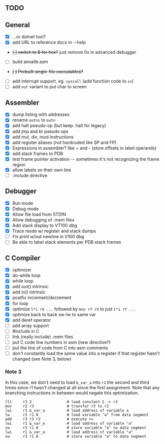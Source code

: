 ## TODO

## General

- [X] ...or dotnet tool?
- [X] add URL to reference docs in --help
- ~~[ ] switch to $ for hex?~~ just remove 0x in advanced debugger
- [ ] build annalib.asm
- ~~[ ] Prebuilt single-file executables?~~
- [ ] add interrupt support, eg. `syscall` (add function code to `in`)
- [ ] add `out` variant to put char to screen

## Assembler

- [X] dump listing with addresses
- [X] rename `outns` to `outn`
- [X] add halt pseudo-op (but keep .halt for legacy)
- [X] add jmp and br pseudo ops
- [X] add mul, div, mod instructions
- [X] add register aliases (not hardcoded like SP and FP)
- [X] Expressions in assembler? like + and - (store offsets in label operands)
- [X] add stack frames to PDB
- [X] test frame pointer activation -- sometimes it's not recognizing the frame region
- [X] allow labels on their own line
- [ ] .include directive

## Debugger

- [X] Run mode
- [X] Debug mode
- [X] Allow file load from STDIN
- [X] Allow debugging of .mem files
- [X] Add stack display to VT100 dbg
- [X] Trace mode w/ register and stack dumps
- [ ] Fix print w/out newline in V100 dbg
- [ ] Be able to label stack elements per PDB stack frames

## C Compiler

- [X] optimizer
- [X] do-while loop
- [X] while loop
- [X] add out() intrinsic
- [X] add in() intrinsic
- [X] postfix increment/decrement
- [X] for loop
- [X] optimize `l*i rX ...` followed by `mov rY rX` to just `l*i rY ...`
- [X] optimize back to back sw-lw to same var
- [X] add deref operator
- [ ] add array support
- [ ] #include in C
- [ ] link (really include) .mem files
- [ ] put C code line numbers in asm (new directive?)
- [ ] put the line of code from C into asm comments
- [ ] don't constantly load the same value into a register if that register hasn't changed (see Note 3, below)

### Note 3

In this case, we don't need to load `&_var_a` into `r1` the second and third times
since r1 hasn't changed at all since the first assignment.  Note that any branching
instructions in between would negate this optimization.

```
lli     r3 2                # load constant 2 -> r3
mov     r2 r3               # transfer r3 to r2
lwi     r1 &_var_a          # load address of variable a
lw      r3 r1 0             # load variable "a" from data segment
add     r3 r3 r2            # execute +=
lwi     r1 &_var_a          # load address of variable "a"
sw      r3 r1 0             # store variable "a" to data segment
lwi     r1 &_var_a          # load address of variable "a"
sw      r3 r1 0             # store variable "a" to data segment
```
